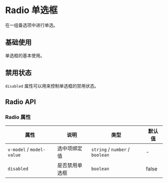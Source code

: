 # Radio 单选框

在一组备选项中进行单选。

## 基础使用

单选框的基本使用。

<demo vue="../../example/radio/base.vue"></demo>

## 禁用状态

`disabled` 属性可以用来控制单选框的禁用状态。

<demo vue="../../example/radio/disabled.vue"></demo>

## Radio API

### Radio 属性

| 属性                      | 说明           | 类型                            | 默认值 |
| ------------------------- | -------------- | ------------------------------- | ------ |
| `v-model` / `model-value` | 选中项绑定值   | `string` / `number` / `boolean` | -      |
| `disabled`                | 是否禁用单选框 | `boolean`                       | false  |
